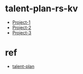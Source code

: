 # talent-plan-rs-kv

- [Project-1](https://github.com/TheLudlows/talent-plan-rs/tree/project-1)
- [Project-2](https://github.com/TheLudlows/talent-plan-rs/tree/project-2)
- [Project-3](https://github.com/TheLudlows/talent-plan-rs/tree/project-3)

# ref
- [talent-plan](https://github.com/pingcap/talent-plan)
